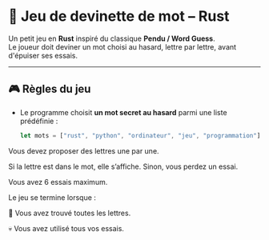 # 🦀 Jeu de devinette de mot – Rust

Un petit jeu en **Rust** inspiré du classique **Pendu / Word Guess**.  
Le joueur doit deviner un mot choisi au hasard, lettre par lettre, avant d'épuiser ses essais.

---

## 🎮 Règles du jeu

- Le programme choisit **un mot secret au hasard** parmi une liste prédéfinie :
  ```rust
  let mots = ["rust", "python", "ordinateur", "jeu", "programmation"];
Vous devez proposer des lettres une par une.

Si la lettre est dans le mot, elle s’affiche.
Sinon, vous perdez un essai.

Vous avez 6 essais maximum.

Le jeu se termine lorsque :

🎉 Vous avez trouvé toutes les lettres.

💀 Vous avez utilisé tous vos essais.


